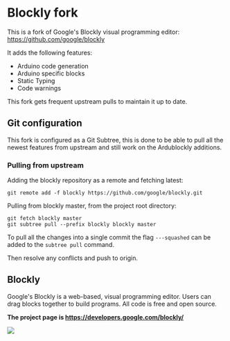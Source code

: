 # Blockly fork

This is a fork of Google's Blockly visual programming editor:
https://github.com/google/blockly

It adds the following features:

* Arduino code generation
* Arduino specific blocks
* Static Typing
* Code warnings

This fork gets frequent upstream pulls to maintain it up to date.


## Git configuration

This fork is configured as a Git Subtree, this is done to be able to pull all the newest features from upstream and still work on the Ardublockly additions.


### Pulling from upstream

Adding the blockly repository as a remote and fetching latest:

```
git remote add -f blockly https://github.com/google/blockly.git
```

Pulling from blockly master, from the project root directory:

```
git fetch blockly master
git subtree pull --prefix blockly blockly master
```

To pull all the changes into a single commit the flag `---squashed` can be added to the `subtree pull` command.

Then resolve any conflicts and push to origin.


## Blockly

Google's Blockly is a web-based, visual programming editor.  Users can drag
blocks together to build programs.  All code is free and open source.

**The project page is https://developers.google.com/blockly/**

![](https://developers.google.com/blockly/sample.png)
